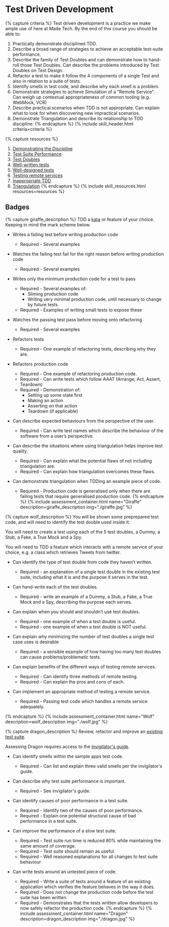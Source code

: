 # Test Driven Development

{% capture criteria %}
Test driven development is a practice we make ample use of here at Made Tech. By the end of this course you should be able to:  
1. Practically demonstrate disciplined TDD.
2. Describe a broad range of strategies to achieve an acceptable test-suite performance.
3. Describe the family of Test Doubles and can demonstrate how to hand-roll those Test Doubles. Can describe the problems introduced by Test Doubles on Test Design.
4. Refactor a test to make it follow the 4 components of a single Test and also in relation to a suite of tests.
5. Identify smells in test code, and describe why each smell is a problem.
6. Demonstrate strategies to achieve Simulation of a "Remote Service". Can weigh up contextual appropriateness of common tooling (e.g. WebMock, VCR)
7. Describe practical scenarios when TDD is not appropriate. Can explain what to look for when discovering new impractical scenarios.
8. Demonstrate Triangulation and describe its relationship to TDD discipline.
{% endcapture %}
{% include skill_header.html criteria=criteria %}

{% capture resources %}
1. [Demonstrating the Discipline](./discipline.md)
2. [Test Suite Performance](./performance.md)
3. [Test Doubles](./test-doubles.md)
4. [Well-written tests](./well-written-tests.md)
5. [Well-designed tests](./well-designed-tests.md)
6. [Testing remote services](./remote-services.md)
7. [Inappropriate TDD](./inappropriate.md)
8. [Triangulation](./triangulation.md)
{% endcapture %}
{% include skill_resources.html resources=resources %}

## Badges

{% capture giraffe_description %}
TDD a [kata](../../katas) or feature of your choice.  Keeping in mind the mark scheme below.

- Writes a failing test before writing production code
  - Required - Several examples

- Watches the failing test fail for the right reason before writing production code
  - Required - Several examples

- Writes only the minimum production code for a test to pass
  - Required - Several examples of:  
    - Sliming production code  
    - Writing very minimal production code, until necessary to change by future tests  
  - Required - Examples of writing small tests to expose these  

- Watches the passing test pass before moving onto refactoring
  - Required - Several examples

- Refactors tests
  - Required - One example of refactoring tests, describing why they are.

- Refactors production code
  - Required - One example of refactoring production code.
  - Required - Can write tests which follow AAAT (Arrange, Act, Assert, Teardown)
  - Required - Demonstration of:  
    - Setting up some state first  
    - Making an action  
    - Asserting on that action  
    - Teardown (if applicable)  

- Can describe expected behaviours from the perspective of the user.
  - Required - Can write test names which describe the behaviour of the software from a user’s perspective.

- Can describe the situations where using triangulation helps improve test quality.
  - Required - Can explain what the potential flaws of not including triangulation are.
  - Required - Can explain how triangulation overcomes these flaws.

- Can demonstrate triangulation when TDDing an example piece of code.
  - Required - Production code is generalised only when there are failing tests that require generalised production code.
{% endcapture %}
{% include assessment_container.html name="Giraffe" description=giraffe_description img="./giraffe.jpg" %}

{% capture wolf_description %}
You will be shown some preprepared test code, and will need to identify the test double used inside it.

You will need to create a test using each of the 5 test doubles, a Dummy, a Stub, a Fake, a True Mock and a Spy.

You will need to TDD a feature which interacts with a remote service of your choice, e.g. a class which retrieves Tweets from twitter.

- Can identify the type of test double from code they haven’t written.
  - Required - an explanation of a single test double in the existing test suite, including what it is and the purpose it serves in the test.

- Can hand-write each of the test doubles.
  - Required - write an example of a Dummy, a Stub, a Fake, a True Mock and a Spy, describing the purpose each serves.

- Can explain when you should and shouldn’t use test doubles.
  - Required - one example of when a test double is useful.
  - Required - one example of when a test double is NOT useful.

- Can explain why minimizing the number of test doubles a single test case uses is desirable
  - Required - a sensible example of how having too many test doubles can cause problems/problematic tests.

- Can explain benefits of the different ways of testing remote services.
  - Required - Can identify three methods of remote testing.
  - Required - Can explain the pros and cons of each.

- Can implement an appropriate method of testing a remote service.
  - Required - Passing test code which handles a remote service adequately.

{% endcapture %}
{% include assessment_container.html name="Wolf" description=wolf_description img="./wolf.jpg" %}

{% capture dragon_description %}
Review, refactor and improve an [existing test suite](https://github.com/madetech/core-skill-tdd/tree/master/ruby-chirper).

Assessing Dragon requires access to the [invigilator's guide](https://docs.google.com/document/d/1v_i1LiMmV9xhOT1OpYvMuP3a06aMe4GQhRSkn2Xt3-A/).

- Can identify smells within the sample apps test code.
  - Required - Can list and explain three valid smells per the invigilator's guide.

- Can describe why test suite performance is important.
  - Required - See invigilator's guide.

- Can identify causes of poor performance in a test suite.
  - Required - Identify two of the causes of poor performance.
  - Required - Explain one potential structural cause of bad performance in a test suite.

- Can improve the performance of a slow test suite.
  - Required - Test suite run time is reduced 80% while maintaining the same amount of coverage.
  - Required - Test suite should remain as useful.
  - Required - Well reasoned explanations for all changes to test suite behaviour


- Can write tests around an untested piece of code.
  - Required - Write a suite of tests around a feature of an existing application which
    verifies the feature behaves in the way it does.
  - Required - Does not change the production code before the test suite has been written.
  - Required - Demonstrates that the tests written allow developers to now safely refactor
    the production code.
{% endcapture %}
{% include assessment_container.html name="Dragon" description=dragon_description img="./dragon.jpg" %}
